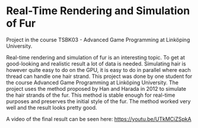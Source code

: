 # Real-Time Rendering and Simulation of Fur
Project in the course TSBK03 - Advanced Game Programming at Linköping University. 

Real-time rendering and simulation of fur is an interesting topic. To get at good-looking and realistic result a lot of data is needed. Simulating hair is however quite easy to do on the GPU, it is easy to do in parallel where each thread can handle one hair strand. This project was done by one student for the course Advanced Game Programming at Linköping University. The project uses the method proposed by Han and Harada in 2012 to simulate the hair strands of the fur. This method is stable enough for real-time purposes and preserves the initial style of the fur. The method worked very well and the result looks pretty good. 

A video of the final result can be seen here: https://youtu.be/UTkMCiZSpkA
